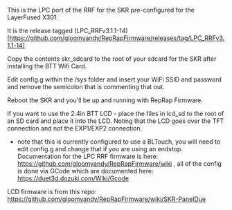 This is the LPC port of the RRF for the SKR pre-configured for the LayerFused X301. 

It is the release tagged (LPC_RRFv3.1.1-14)[https://github.com/gloomyandy/RepRapFirmware/releases/tag/LPC_RRFv3.1.1-14] 

Copy the contents skr_sdcard to the root of your sdcard for the SKR after installing the BTT Wifi Card.

Edit config.g within the /sys folder and insert your WiFi SSID and password and remove the semicolon that is commenting that out. 

Reboot the SKR and you'll be up and running with RepRap Firmware.

If you want to use the 2.4in BTT LCD - place the files in lcd_sd to the root of an SD card and place it into the LCD. Noting that the LCD goes over the TFT connection and not the EXP1/EXP2 connection.

* note that this is currently configured to use a BLTouch, you will need to edit config.g and change that if you are using an endstop. Documentation for the LPC RRF firmware is here: https://github.com/gloomyandy/RepRapFirmware/wiki , all of the config is done via GCode which are documented here: https://duet3d.dozuki.com/Wiki/Gcode 

LCD firmware is from this repo: https://github.com/gloomyandy/RepRapFirmware/wiki/SKR-PanelDue 
